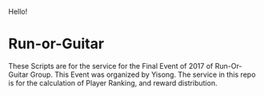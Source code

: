 Hello!
# Run-or-Guitar

These Scripts are for the service for the Final Event of 2017 of Run-Or-Guitar Group.
This Event was organized by Yisong.
The service in this repo is for the calculation of Player Ranking, and reward distribution.
